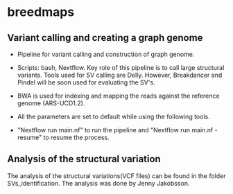 # breedmaps
## Variant calling and creating a graph genome
- Pipeline for variant calling and construction of graph genome.
- Scripts: bash, Nextflow.
Key role of this pipeline is to call large structural variants. Tools used for SV calling are Delly. 
However, Breakdancer and Pindel will be soon used for evaluating the SV's.

- BWA is used for indexing and mapping the reads against the reference genome (ARS-UCD1.2).
- All the parameters are set to default while using the following tools.
- "Nextflow run main.nf" to run the pipeline and "Nextflow run main.nf -resume" to resume the process.

## Analysis of the structural variation
The analysis of the structural variations(VCF files) can be found in the folder SVs_identification. The analysis was done by Jenny Jakobsson.
